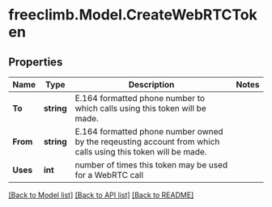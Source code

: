 # freeclimb.Model.CreateWebRTCToken

## Properties

Name | Type | Description | Notes
------------ | ------------- | ------------- | -------------
**To** | **string** | E.164 formatted phone number to which calls using this token will be made. | 
**From** | **string** | E.164 formatted phone number owned by the reqeusting account from which calls using this token will be made. | 
**Uses** | **int** | number of times this token may be used for a WebRTC call | 

[[Back to Model list]](../README.md#documentation-for-models) [[Back to API list]](../README.md#documentation-for-api-endpoints) [[Back to README]](../README.md)


